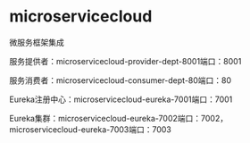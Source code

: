 # microservicecloud
微服务框架集成

服务提供者：microservicecloud-provider-dept-8001端口：8001

服务消费者：microservicecloud-consumer-dept-80端口：80

Eureka注册中心：microservicecloud-eureka-7001端口：7001

Eureka集群：microservicecloud-eureka-7002端口：7002，microservicecloud-eureka-7003端口：7003
